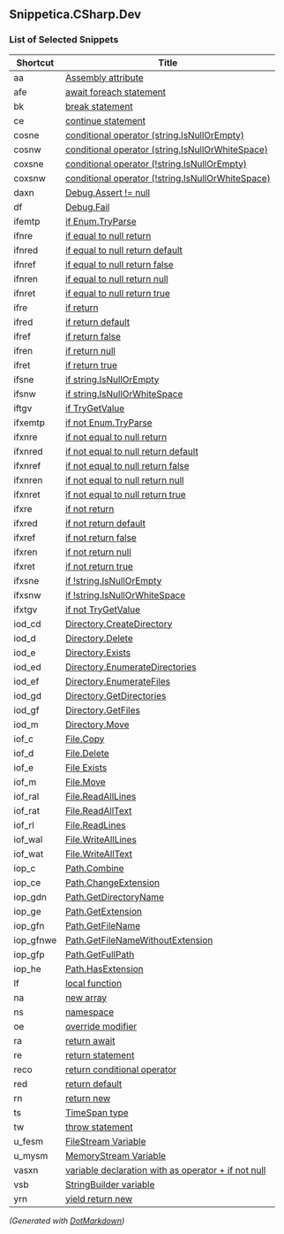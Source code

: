 ## Snippetica\.CSharp\.Dev

### List of Selected Snippets

Shortcut|Title
--------|-----
aa|[Assembly attribute](AssemblyAttribute.snippet)
afe|[await foreach statement](AwaitForEach.snippet)
bk|[break statement](BreakStatement.snippet)
ce|[continue statement](ContinueStatement.snippet)
cosne|[conditional operator (string.IsNullOrEmpty)](ConditionalOperatorStringIsNullOrEmpty.snippet)
cosnw|[conditional operator (string.IsNullOrWhiteSpace)](ConditionalOperatorStringIsNullOrWhiteSpace.snippet)
coxsne|[conditional operator (!string.IsNullOrEmpty)](ConditionalOperatorNotStringIsNullOrEmpty.snippet)
coxsnw|[conditional operator (!string.IsNullOrWhiteSpace)](ConditionalOperatorNotStringIsNullOrWhiteSpace.snippet)
daxn|[Debug.Assert != null](DebugAssertNotNull.snippet)
df|[Debug.Fail](DebugFail.snippet)
ifemtp|[if Enum.TryParse](IfEnumTryParse.snippet)
ifnre|[if equal to null return](IfEqualToNullReturn.snippet)
ifnred|[if equal to null return default](IfEqualToNullReturnDefault.snippet)
ifnref|[if equal to null return false](IfEqualToNullReturnFalse.snippet)
ifnren|[if equal to null return null](IfEqualToNullReturnNull.snippet)
ifnret|[if equal to null return true](IfEqualToNullReturnTrue.snippet)
ifre|[if return](IfReturn.snippet)
ifred|[if return default](IfReturnDefault.snippet)
ifref|[if return false](IfReturnFalse.snippet)
ifren|[if return null](IfReturnNull.snippet)
ifret|[if return true](IfReturnTrue.snippet)
ifsne|[if string.IsNullOrEmpty](IfStringIsNullOrEmpty.snippet)
ifsnw|[if string.IsNullOrWhiteSpace](IfStringIsNullOrWhiteSpace.snippet)
iftgv|[if TryGetValue](IfTryGetValue.snippet)
ifxemtp|[if not Enum.TryParse](IfNotEnumTryParse.snippet)
ifxnre|[if not equal to null return](IfNotEqualToNullReturn.snippet)
ifxnred|[if not equal to null return default](IfNotEqualToNullReturnDefault.snippet)
ifxnref|[if not equal to null return false](IfNotEqualToNullReturnFalse.snippet)
ifxnren|[if not equal to null return null](IfNotEqualToNullReturnNull.snippet)
ifxnret|[if not equal to null return true](IfNotEqualToNullReturnTrue.snippet)
ifxre|[if not return](IfNotReturn.snippet)
ifxred|[if not return default](IfNotReturnDefault.snippet)
ifxref|[if not return false](IfNotReturnFalse.snippet)
ifxren|[if not return null](IfNotReturnNull.snippet)
ifxret|[if not return true](IfNotReturnTrue.snippet)
ifxsne|[if !string.IsNullOrEmpty](IfNotStringIsNullOrEmpty.snippet)
ifxsnw|[if !string.IsNullOrWhiteSpace](IfNotStringIsNullOrWhiteSpace.snippet)
ifxtgv|[if not TryGetValue](IfNotTryGetValue.snippet)
iod\_cd|[Directory.CreateDirectory](DirectoryCreateDirectory.snippet)
iod\_d|[Directory.Delete](DirectoryDelete.snippet)
iod\_e|[Directory.Exists](DirectoryExists.snippet)
iod\_ed|[Directory.EnumerateDirectories](DirectoryEnumerateDirectories.snippet)
iod\_ef|[Directory.EnumerateFiles](DirectoryEnumerateFiles.snippet)
iod\_gd|[Directory.GetDirectories](DirectoryGetDirectories.snippet)
iod\_gf|[Directory.GetFiles](DirectoryGetFiles.snippet)
iod\_m|[Directory.Move](DirectoryMove.snippet)
iof\_c|[File.Copy](FileCopy.snippet)
iof\_d|[File.Delete](FileDelete.snippet)
iof\_e|[File Exists](FileExists.snippet)
iof\_m|[File.Move](FileMove.snippet)
iof\_ral|[File.ReadAllLines](FileReadAllLines.snippet)
iof\_rat|[File.ReadAllText](FileReadAllText.snippet)
iof\_rl|[File.ReadLines](FileReadLines.snippet)
iof\_wal|[File.WriteAllLines](FileWriteAllLines.snippet)
iof\_wat|[File.WriteAllText](FileWriteAllText.snippet)
iop\_c|[Path.Combine](PathCombine.snippet)
iop\_ce|[Path.ChangeExtension](PathChangeExtension.snippet)
iop\_gdn|[Path.GetDirectoryName](PathGetDirectoryName.snippet)
iop\_ge|[Path.GetExtension](PathGetExtension.snippet)
iop\_gfn|[Path.GetFileName](PathGetFileName.snippet)
iop\_gfnwe|[Path.GetFileNameWithoutExtension](PathGetFileNameWithoutExtension.snippet)
iop\_gfp|[Path.GetFullPath](PathGetFullPath.snippet)
iop\_he|[Path.HasExtension](PathHasExtension.snippet)
lf|[ local function](LocalFunction.snippet)
na|[new array ](NewArrayOfT.snippet)
ns|[namespace](Namespace.snippet)
oe|[override modifier](OverrideModifier.snippet)
ra|[return await](ReturnAwait.snippet)
re|[return statement](ReturnStatement.snippet)
reco|[return conditional operator](ReturnConditionalOperator.snippet)
red|[return default](ReturnDefault.snippet)
rn|[return new](ReturnNew.snippet)
ts|[TimeSpan type](TimeSpan.snippet)
tw|[throw statement](ThrowStatement.snippet)
u\_fesm|[FileStream Variable](FileStreamVariable.snippet)
u\_mysm|[MemoryStream Variable](MemoryStreamVariable.snippet)
vasxn|[variable declaration with as operator + if not null](VariableAsTIfNotNull.snippet)
vsb|[StringBuilder variable](StringBuilderVariable.snippet)
yrn|[yield return new](YieldReturnNew.snippet)

*\(Generated with [DotMarkdown](http://github.com/JosefPihrt/DotMarkdown)\)*